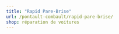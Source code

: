 ```yaml
---
title: "Rapid Pare-Brise"
url: /pontault-combault/rapid-pare-brise/
shop: réparation de voitures
---
```

